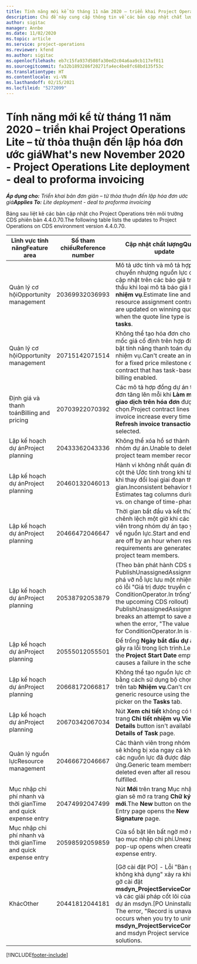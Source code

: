 ```yaml
---
title: Tính năng mới kể từ tháng 11 năm 2020 – triển khai Project Operations Lite – từ thỏa thuận đến lập hóa đơn ước giá
description: Chủ đề này cung cấp thông tin về các bản cập nhật chất lượng được cung cấp trong lần triển khai bản phát hành Project Operations Lite tháng 11 năm 2020 - từ thỏa thuận đến lập hóa đơn ước giá.
author: sigitac
manager: Annbe
ms.date: 11/02/2020
ms.topic: article
ms.service: project-operations
ms.reviewer: kfend
ms.author: sigitac
ms.openlocfilehash: eb7c15fa937d508fa30ed2c04a6aa9cb117ef011
ms.sourcegitcommit: fa32b1893286f20271fa4ec4be8fc68bd135f53c
ms.translationtype: HT
ms.contentlocale: vi-VN
ms.lasthandoff: 02/15/2021
ms.locfileid: "5272099"
---
```

# <a name="whats-new-november-2020---project-operations-lite-deployment---deal-to-proforma-invoicing"></a><span data-ttu-id="d0d57-103">Tính năng mới kể từ tháng 11 năm 2020 – triển khai Project Operations Lite – từ thỏa thuận đến lập hóa đơn ước giá</span><span class="sxs-lookup"><span data-stu-id="d0d57-103">What's new November 2020 - Project Operations Lite deployment - deal to proforma invoicing</span></span>

<span data-ttu-id="d0d57-104">_**Áp dụng cho:** Triển khai bản đơn giản – từ thỏa thuận đến lập hóa đơn ước giá_</span><span class="sxs-lookup"><span data-stu-id="d0d57-104">_**Applies To:** Lite deployment - deal to proforma invoicing_</span></span>

<span data-ttu-id="d0d57-105">Bảng sau liệt kê các bản cập nhật cho Project Operations trên môi trường CDS phiên bản 4.4.0.70.</span><span class="sxs-lookup"><span data-stu-id="d0d57-105">The following table lists the updates to Project Operations on CDS environment version 4.4.0.70.</span></span>

| <span data-ttu-id="d0d57-106">Lĩnh vực tính năng</span><span class="sxs-lookup"><span data-stu-id="d0d57-106">Feature area</span></span>                 | <span data-ttu-id="d0d57-107">Số tham chiếu</span><span class="sxs-lookup"><span data-stu-id="d0d57-107">Reference number</span></span> | <span data-ttu-id="d0d57-108">Cập nhật chất lượng</span><span class="sxs-lookup"><span data-stu-id="d0d57-108">Quality update</span></span>                                                                                                                                                                    |
|------------------------------|------------------|-----------------------------------------------------------------------------------------------------------------------------------------------------------------------------------|
| <span data-ttu-id="d0d57-109">  Quản lý cơ hội</span><span class="sxs-lookup"><span data-stu-id="d0d57-109">Opportunity management</span></span>       | <span data-ttu-id="d0d57-110">2036993</span><span class="sxs-lookup"><span data-stu-id="d0d57-110">2036993</span></span>          | <span data-ttu-id="d0d57-111">Mô tả ước tính và mô tả hợp đồng chuyển nhượng nguồn lực được cập nhật trên các báo giá trúng thầu khi loại mô tả báo giá là **Tất cả nhiệm vụ**.</span><span class="sxs-lookup"><span data-stu-id="d0d57-111">Estimate line and resource   assignment contract lines are updated on winning quotes when the quote line   type is **All tasks**.</span></span>                                                 |
| <span data-ttu-id="d0d57-112">  Quản lý cơ hội</span><span class="sxs-lookup"><span data-stu-id="d0d57-112">Opportunity management</span></span>       | <span data-ttu-id="d0d57-113">2071514</span><span class="sxs-lookup"><span data-stu-id="d0d57-113">2071514</span></span>          | <span data-ttu-id="d0d57-114">Không thể tạo hóa đơn cho một mốc giá cố định trên hợp đồng đã bật tính năng thanh toán dựa trên nhiệm vụ.</span><span class="sxs-lookup"><span data-stu-id="d0d57-114">Can't create an invoice for a   fixed price milestone on a contract that has task-based billing enabled.</span></span>                                                                          |
| <span data-ttu-id="d0d57-115">Định giá và thanh toán</span><span class="sxs-lookup"><span data-stu-id="d0d57-115">Billing and pricing</span></span>          | <span data-ttu-id="d0d57-116">2070392</span><span class="sxs-lookup"><span data-stu-id="d0d57-116">2070392</span></span>          | <span data-ttu-id="d0d57-117">Các mô tả hợp đồng dự án trên hóa đơn tăng lên mỗi khi **Làm mới các giao dịch trên hóa đơn** được chọn.</span><span class="sxs-lookup"><span data-stu-id="d0d57-117">Project contract lines on the   invoice increase every time **Refresh invoice transactions** is   selected.</span></span>                                                                       |
| <span data-ttu-id="d0d57-118">Lập kế hoạch dự án</span><span class="sxs-lookup"><span data-stu-id="d0d57-118">Project planning</span></span>             | <span data-ttu-id="d0d57-119">2043336</span><span class="sxs-lookup"><span data-stu-id="d0d57-119">2043336</span></span>          | <span data-ttu-id="d0d57-120">Không thể xóa hồ sơ thành viên nhóm dự án.</span><span class="sxs-lookup"><span data-stu-id="d0d57-120">Unable to delete a project team member record.</span></span>                                                                                                                                    |
| <span data-ttu-id="d0d57-121">Lập kế hoạch dự án</span><span class="sxs-lookup"><span data-stu-id="d0d57-121">Project planning</span></span>             | <span data-ttu-id="d0d57-122">2046013</span><span class="sxs-lookup"><span data-stu-id="d0d57-122">2046013</span></span>          | <span data-ttu-id="d0d57-123">Hành vi không nhất quán đối với cột thẻ Ước tính trong khi tải so với khi thay đổi loại giai đoạn thời gian.</span><span class="sxs-lookup"><span data-stu-id="d0d57-123">Inconsistent behavior for   Estimates tag columns during load vs. on change of time-phase type.</span></span>                                                                                   |
| <span data-ttu-id="d0d57-124">Lập kế hoạch dự án</span><span class="sxs-lookup"><span data-stu-id="d0d57-124">Project planning</span></span>             | <span data-ttu-id="d0d57-125">2046647</span><span class="sxs-lookup"><span data-stu-id="d0d57-125">2046647</span></span>          | <span data-ttu-id="d0d57-126">Thời gian bắt đầu và kết thúc bị chênh lệch một giờ khi các thành viên trong nhóm dự án tạo yêu cầu về nguồn lực.</span><span class="sxs-lookup"><span data-stu-id="d0d57-126">Start and end times are off by   an hour when resource requirements are generated from project team members.</span></span>                                                                      |
| <span data-ttu-id="d0d57-127">Lập kế hoạch dự án</span><span class="sxs-lookup"><span data-stu-id="d0d57-127">Project planning</span></span>             | <span data-ttu-id="d0d57-128">2053879</span><span class="sxs-lookup"><span data-stu-id="d0d57-128">2053879</span></span>          | <span data-ttu-id="d0d57-129">(Theo bản phát hành CDS sắp tới) PublishUnassignedAssignments phá vỡ nỗ lực lưu một nhiệm vụ khi có lỗi "Giá trị được truyền cho ConditionOperator.In trống".</span><span class="sxs-lookup"><span data-stu-id="d0d57-129">(Per the upcoming CDS   rollout)   PublishUnassignedAssignments   breaks an attempt to save a task when  the error, "The   value passed for ConditionOperator.In is   empty."</span></span> |
| <span data-ttu-id="d0d57-130">Lập kế hoạch dự án</span><span class="sxs-lookup"><span data-stu-id="d0d57-130">Project planning</span></span>             | <span data-ttu-id="d0d57-131">2055501</span><span class="sxs-lookup"><span data-stu-id="d0d57-131">2055501</span></span>          | <span data-ttu-id="d0d57-132">Để trống **Ngày bắt đầu dự án** sẽ gây ra lỗi trong lịch trình.</span><span class="sxs-lookup"><span data-stu-id="d0d57-132">Leaving the **Project Start   Date** empty causes a failure in the schedule.</span></span>                                                                                                      |
| <span data-ttu-id="d0d57-133">Lập kế hoạch dự án</span><span class="sxs-lookup"><span data-stu-id="d0d57-133">Project planning</span></span>             | <span data-ttu-id="d0d57-134">2066817</span><span class="sxs-lookup"><span data-stu-id="d0d57-134">2066817</span></span>          | <span data-ttu-id="d0d57-135">Không thể tạo nguồn lực chung bằng cách sử dụng bộ chọn người trên tab **Nhiệm vụ**.</span><span class="sxs-lookup"><span data-stu-id="d0d57-135">Can't create a generic   resource   using the people picker on   the **Tasks** tab.</span></span>                                                                                               |
| <span data-ttu-id="d0d57-136">Lập kế hoạch dự án</span><span class="sxs-lookup"><span data-stu-id="d0d57-136">Project planning</span></span>             | <span data-ttu-id="d0d57-137">2067034</span><span class="sxs-lookup"><span data-stu-id="d0d57-137">2067034</span></span>          | <span data-ttu-id="d0d57-138">Nút **Xem chi tiết** không có trên trang **Chi tiết nhiệm vụ**.</span><span class="sxs-lookup"><span data-stu-id="d0d57-138">**View Details** button isn't available on the **Details of Task** page.</span></span>                                                                                                         |
| <span data-ttu-id="d0d57-139">Quản lý nguồn lực</span><span class="sxs-lookup"><span data-stu-id="d0d57-139">Resource management</span></span>          | <span data-ttu-id="d0d57-140">2046667</span><span class="sxs-lookup"><span data-stu-id="d0d57-140">2046667</span></span>          | <span data-ttu-id="d0d57-141">Các thành viên trong nhóm chung sẽ không bị xóa ngay cả khi tất cả các nguồn lực đã được đáp ứng.</span><span class="sxs-lookup"><span data-stu-id="d0d57-141">Generic team members aren't   deleted even after all resources are fulfilled.</span></span>                                                                                                     |
| <span data-ttu-id="d0d57-142">Mục nhập chi phí nhanh và thời gian</span><span class="sxs-lookup"><span data-stu-id="d0d57-142">Time and quick expense entry</span></span> | <span data-ttu-id="d0d57-143">2047499</span><span class="sxs-lookup"><span data-stu-id="d0d57-143">2047499</span></span>          | <span data-ttu-id="d0d57-144">Nút **Mới** trên trang Mục nhập thời gian sẽ mở ra trang **Chữ ký email mới**.</span><span class="sxs-lookup"><span data-stu-id="d0d57-144">The **New** button on the Time   Entry page opens the **New Email Signature** page.</span></span>                                                                                               |
| <span data-ttu-id="d0d57-145">Mục nhập chi phí nhanh và thời gian</span><span class="sxs-lookup"><span data-stu-id="d0d57-145">Time and quick expense entry</span></span> | <span data-ttu-id="d0d57-146">2059859</span><span class="sxs-lookup"><span data-stu-id="d0d57-146">2059859</span></span>          | <span data-ttu-id="d0d57-147">Cửa sổ bật lên bất ngờ mở ra khi tạo mục nhập chi phí.</span><span class="sxs-lookup"><span data-stu-id="d0d57-147">Unexpected   pop-up opens when creating an expense entry.</span></span>                                                                                                                         |
| <span data-ttu-id="d0d57-148">Khác</span><span class="sxs-lookup"><span data-stu-id="d0d57-148">Other</span></span>                        | <span data-ttu-id="d0d57-149">2044181</span><span class="sxs-lookup"><span data-stu-id="d0d57-149">2044181</span></span>          | <span data-ttu-id="d0d57-150">[Gỡ cài đặt PO] - Lỗi "Bản ghi không khả dụng" xảy ra khi bạn cố gỡ cài đặt **msdyn_ProjectServiceCore_Patch** và các giải pháp cốt lõi của Dịch vụ dự án msdyn.</span><span class="sxs-lookup"><span data-stu-id="d0d57-150">[PO Uninstallation] - The error,   "Record is unavailable" occurs when you try to uninstall   **msdyn_ProjectServiceCore_Patch** and msdyn Project service core solutions.</span></span>        |


[!INCLUDE[footer-include](../../includes/footer-banner.md)]